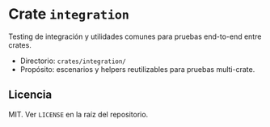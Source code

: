 # Crate `integration`

Testing de integración y utilidades comunes para pruebas end-to-end entre crates.

- Directorio: `crates/integration/`
- Propósito: escenarios y helpers reutilizables para pruebas multi-crate.

## Licencia

MIT. Ver `LICENSE` en la raíz del repositorio.
